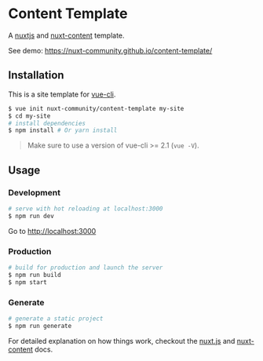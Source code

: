 # Content Template

A [nuxtjs](https://github.com/nuxt/nuxt.js) and [nuxt-content](https://github.com/nuxt-community/content-module) template.

See demo: https://nuxt-community.github.io/content-template/

## Installation

This is a site template for [vue-cli](https://github.com/vuejs/vue-cli).

``` bash
$ vue init nuxt-community/content-template my-site
$ cd my-site
# install dependencies
$ npm install # Or yarn install
```

> Make sure to use a version of vue-cli >= 2.1 (`vue -V`).

## Usage

### Development

``` bash
# serve with hot reloading at localhost:3000
$ npm run dev
```

Go to [http://localhost:3000](http://localhost:3000)

### Production

``` bash
# build for production and launch the server
$ npm run build
$ npm start
```

### Generate

``` bash
# generate a static project
$ npm run generate
```

For detailed explanation on how things work, checkout the [nuxt.js](https://github.com/nuxt/nuxt.js) and [nuxt-content](https://github.com/nuxt-community/content-module) docs.

